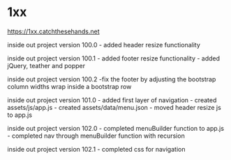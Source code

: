 # 1xx

https://1xx.catchthesehands.net

inside out project version 100.0
	- added header resize functionality
	
inside out project version 100.1
	- added footer resize functionality
	- added jQuery, teather and popper
	
inside out project version 100.2
	-fix the footer by adjusting the bootstrap column widths wrap inside a bootstrap row
	
inside out project version 101.0
	- added first layer of navigation
	- created assets/js/app.js
	- created assets/data/menu.json
	- moved header resize js to app.js 
	
inside out project version 102.0
    - completed menuBuilder function to app.js
	- completed nav through menuBuilder function with recursion
	
inside out project version 102.1
	- completed css for navigation 